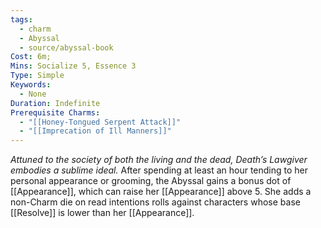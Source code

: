 ```yaml
---
tags:
  - charm
  - Abyssal
  - source/abyssal-book
Cost: 6m; 
Mins: Socialize 5, Essence 3
Type: Simple
Keywords:
  - None
Duration: Indefinite
Prerequisite Charms:
  - "[[Honey-Tongued Serpent Attack]]"
  - "[[Imprecation of Ill Manners]]"
---
```

*Attuned to the society of both the living and the dead, Death’s Lawgiver embodies a sublime ideal.*
After spending at least an hour tending to her personal appearance or grooming, the Abyssal gains a bonus dot of [[Appearance]], which can raise her [[Appearance]] above 5. She adds a non-Charm die on read intentions rolls against characters whose base [[Resolve]] is lower than her [[Appearance]].